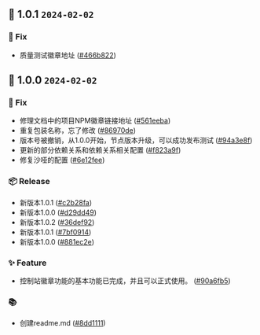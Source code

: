 ## 🎉 1.0.1 `2024-02-02`
### 🐛 Fix
- 质量测试徽章地址 ([#466b822](https://github.com/kwooshung/files/commit/466b822fc2b821fee96b0242a0e49a8bf994eb56))

## 🎉 1.0.0 `2024-02-02`
### 🐛 Fix
- 修理文档中的项目NPM徽章链接地址 ([#561eeba](https://github.com/kwooshung/files/commit/561eeba8dbd4080df1f034f5a9912acff4277ced))
- 重复包装名称，忘了修改 ([#86970de](https://github.com/kwooshung/files/commit/86970de6d0e9deb54e3fc2ab66c89bc0a6c64e87))
- 版本号被撤销，从1.0.0开始，节点版本升级，可以成功发布测试 ([#94a3e8f](https://github.com/kwooshung/files/commit/94a3e8f5ee4b5ce34e507948b6c66d956148203c))
- 更新的部分依赖关系和依赖关系相关配置 ([#f823a9f](https://github.com/kwooshung/files/commit/f823a9f45ac5c7e93365fb82b43c1cbc5085b894))
- 修复沙哑的配置 ([#6e12fee](https://github.com/kwooshung/files/commit/6e12feeafce60daf3dcdf82138d95c66fb73dd1d))
### 📦 Release
- 新版本1.0.1 ([#c2b28fa](https://github.com/kwooshung/files/commit/c2b28fa6091bb43e73bf5358d02f1f5bf5ee498a))
- 新版本1.0.0 ([#d29dd49](https://github.com/kwooshung/files/commit/d29dd4904c2e0e9e8683a444b70ea8e711959e1c))
- 新版本1.0.2 ([#36def92](https://github.com/kwooshung/files/commit/36def92822550e05f8306ab4f5fecc6211a14c50))
- 新版本1.0.1 ([#7bf0914](https://github.com/kwooshung/files/commit/7bf09140cae13725686f185a1bf29d7a5775f668))
- 新版本1.0.0 ([#881ec2e](https://github.com/kwooshung/files/commit/881ec2e1df55e9d99db9f8555f2f02cfae887eec))
### ✨ Feature
- 控制站徽章功能的基本功能已完成，并且可以正式使用。 ([#90a6fb5](https://github.com/kwooshung/files/commit/90a6fb5016c67c44c9c57e0fc632d9a82c831abd))
### 📚 
- 创建readme.md ([#8dd1111](https://github.com/kwooshung/files/commit/8dd1111bc8584d9f0f6fe4461019f43b4b625bf8))